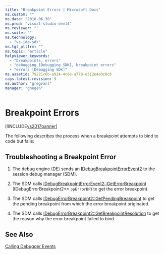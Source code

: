 ```yaml
---
title: "Breakpoint Errors | Microsoft Docs"
ms.custom: ""
ms.date: "2018-06-30"
ms.prod: "visual-studio-dev14"
ms.reviewer: ""
ms.suite: ""
ms.technology: 
  - "vs-ide-sdk"
ms.tgt_pltfrm: ""
ms.topic: "article"
helpviewer_keywords: 
  - "breakpoints, errors"
  - "debugging [Debugging SDK], breakpoint errors"
  - "errors [Debugging SDK]"
ms.assetid: 79221c6b-a924-4c8e-a778-e312e4e0c0c8
caps.latest.revision: 9
ms.author: "gregvanl"
manager: "ghogen"
---
```

# Breakpoint Errors
[!INCLUDE[vs2017banner](../../includes/vs2017banner.md)]

The following describes the process when a breakpoint attempts to bind to code but fails:  
  
## Troubleshooting a Breakpoint Error  
  
1.  The debug engine (DE) sends an [IDebugBreakpointErrorEvent2](../../extensibility/debugger/reference/idebugbreakpointerrorevent2.md) to the session debug manager (SDM).  
  
2.  The SDM calls [IDebugBreakpointErrorEvent2::GetErrorBreakpoint](../../extensibility/debugger/reference/idebugbreakpointerrorevent2-geterrorbreakpoint.md) (IDebugErrorBreakpoint2** `ppErrorBP`) to get the error breakpoint.  
  
3.  The SDM calls [IDebugErrorBreakpoint2::GetPendingBreakpoint](../../extensibility/debugger/reference/idebugerrorbreakpoint2-getpendingbreakpoint.md) to get the pending breakpoint from which the error breakpoint originated.  
  
4.  The SDM calls [IDebugErrorBreakpoint2::GetBreakpointResolution](../../extensibility/debugger/reference/idebugerrorbreakpoint2-getbreakpointresolution.md) to get the reason why the error breakpoint failed to bind.  
  
## See Also  
 [Calling Debugger Events](../../extensibility/debugger/calling-debugger-events.md)

